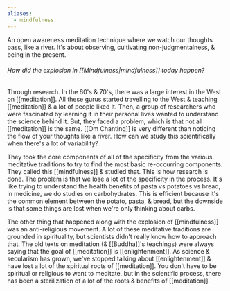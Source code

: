 ```yaml
---
aliases:
  - mindfulness
---
```

An open awareness meditation technique where we watch our thoughts pass, like a river. It's about observing, cultivating non-judgmentalness, & being in the present.

###### How did the explosion in [[Mindfulness|mindfulness]] today happen?
Through research. In the 60's & 70's, there was a large interest in the West on [[meditation]]. All these gurus started travelling to the West & teaching [[meditation]] & a lot of people liked it. Then, a group of researchers who were fascinated by learning it in their personal lives wanted to understand the science behind it. But, they faced a problem, which is that not all [[meditation]] is the same. [[Om Chanting]] is very different than noticing the flow of your thoughts like a river. How can we study this scientifically when there's a lot of variability?

They took the core components of all of the specificity from the various meditative traditions to try to find the most basic re-occurring components. They called this [[mindfulness]] & studied that. This is how research is done. The problem is that we lose a lot of the specificity in the process. It's like trying to understand the health benefits of pasta vs potatoes vs bread, in medicine, we do studies on carbohydrates. This is efficient because it's the common element between the potato, pasta, & bread, but the downside is that some things are lost when we're only thinking about carbs.

The other thing that happened along with the explosion of [[mindfulness]] was an anti-religious movement. A lot of these meditative traditions are grounded in spirituality, but scientists didn't really know how to approach that. The old texts on meditation (& [[Buddha]]'s teachings) were always saying that the goal of [[meditation]] is [[enlightenment]]. As science & secularism has grown, we've stopped talking about [[enlightenment]] & have lost a lot of the spiritual roots of [[meditation]]. You don't have to be spiritual or religious to want to meditate, but in the scientific process, there has been a sterilization of a lot of the roots & benefits of [[meditation]].